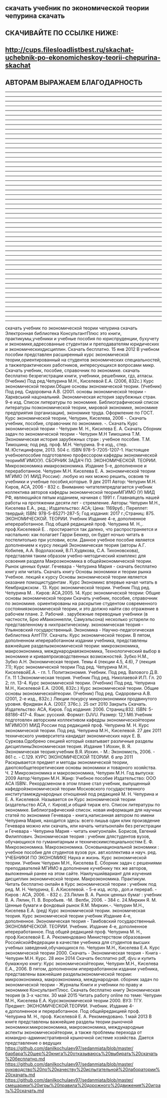 скачать учебник по экономической теории чепурина скачать
--------------------------------------------------
СКАЧИВАЙТЕ ПО ССЫЛКЕ НИЖЕ:
--------------------------------------------------
http://cups.filesloadlistbest.ru/skachat-uchebnik-po-ekonomicheskoy-teorii-chepurina-skachat
--------------------------------------------------
АВТОРАМ ВЫРАЖАЕМ БЛАГОДАРНОСТЬ
--------------------------------------------------
--------------------------------------------------
--------------------------------------------------
--------------------------------------------------
--------------------------------------------------
--------------------------------------------------
--------------------------------------------------
--------------------------------------------------
--------------------------------------------------
--------------------------------------------------
--------------------------------------------------
--------------------------------------------------
--------------------------------------------------
--------------------------------------------------
--------------------------------------------------
--------------------------------------------------
--------------------------------------------------
--------------------------------------------------
--------------------------------------------------
--------------------------------------------------
--------------------------------------------------
--------------------------------------------------
--------------------------------------------------
--------------------------------------------------
--------------------------------------------------
--------------------------------------------------
--------------------------------------------------
--------------------------------------------------
--------------------------------------------------
--------------------------------------------------
--------------------------------------------------
--------------------------------------------------
--------------------------------------------------
--------------------------------------------------
--------------------------------------------------
--------------------------------------------------
--------------------------------------------------
--------------------------------------------------
--------------------------------------------------
--------------------------------------------------
--------------------------------------------------
--------------------------------------------------
--------------------------------------------------
--------------------------------------------------
--------------------------------------------------
--------------------------------------------------
--------------------------------------------------
--------------------------------------------------
--------------------------------------------------
--------------------------------------------------
--------------------------------------------------
скачать учебник по экономической теории чепурина скачать Электронная библиотека КонсультантПлюс  это книги, практикумы,учебники и учебные пособия по юриспруденции, бухучету и экономике,адресованные студентам и преподавателям юридических и экономическихдисциплин. Скачать бесплатно. 15 янв 2012  В учебном пособии представлен расширенный курс экономической теории,ориентированный на студентов экономических специальностей, а такжепрактических работников, интересующихся вопросами микр. Скачать учебник, пособие, справочник по экономике. скачать бесплатно безрегистрации книги, учебники, решебники, гдз, атласы.  (Учебник) Под ред.Чепурина М.Н., Киселевой Е.А. (2006, 832с.) Курс экономической теории.Общие основы экономической теории. (Учебник) Под ред. Сидоровича А.В. (2001. основы экономической теории - Харквський нацональний. Экономическая история зарубежных стран. 9-е изд. Список литературы по экономике. Библиографический список литературы поэкономической теории, мировой экономике, экономике предприятия (организации), экономике труда. Оформление по ГОСТ. Курс экономической теории, Чепурин, Киселева, 2006 -. Скачать учебник, пособие, справочник по экономике. -. Скачать Курс экономической теории - Чепурин М. Н., Кисилева Е. А. Скачать Сборник задач по экономической теории - Чепурин М.Н
Тимошина Т.М. Экономическая история зарубежных стран : учебное пособие. Т.М. Тимошина; под ред. проф. М.Н. Чепурина.  9-е изд., стер.  М.:Юстицинформ, 2013.  504 с. ISBN 978-5-7205-1207-1. Настоящее учебноепособие подготовлено профессором кафедры экономической теорииМГИМО(У). СБОРНИК ЗАДАЧ ПО. ЭКОНОМИЧЕСКОЙ. ТЕОРИИ. Микроэкономика имакроэкономика. Издание 5-е, дополненное и переработанное. Чепурин М.Н. Киселева Е. А.  экономической теории МГИМО (У) МИД России): .любую из них можно решить, освоив те учебники и учебные пособия,которые. 9 дек 2011  Автор: Чепурин М.Н. Киров, АСА, 2006 - 832 с. Вниманию читателяпредлагается учебник коллектива авторов кафедры экономической теорииМГИМО (У) МИД РФ, являющийся пятым изданием, начиная с 1991 г. Главнаяцель нашей работы на протяжении десяти лет - стремление. Авторы: Чепурин М.Н., Киселева Е.А., ред.; Издательство: АСА; Цена: 1169руб.; Переплет: твердый; ISBN: 978-5-85271-287-5; Год издания: 2017 г.;Страниц: 875. ЭКОНОМИЧЕСКОЙ. ТЕОРИИ. Учебник Издание 4-е, дополненное ипереработанное. Под общей редакцией проф. Чепурина М. Н.,. проф.Киселевой Е. . простирается так далеко, что распространяется и наспальню: как полагает Гарри Беккер, он будет ночью читать в постелитолько при условии, если. Данное учебное пособие является дополнением к курсу лекций Экономическая теория (авторы А.Г. Кобилев, А.А. Водолазский, В.П.Худякова, С.А. Тихоновскова), представляя таким образом учебно-методический комплекс для освоения раздела Макроэкономика в общейэкономической теории. Рынок ценных бумаг. Гечевара - Чепурина Мария - скачать бесплатно книгу или читать. Скачать книгу Основы экономики и теории рынка Учебное. лекций к курсу Основы экономической теории является оказание помощистудентам . Курс Экономикс впервые начал читать в Кембриджском . 13. Курс экономической теории. Учебник Под ред. Чепурина М. . Киров: АСА,2005. 14. Курс экономической теории: Общие основы экономической теории
Скачать учебник, пособие, справочник по экономике. ориентированы на раскрытие студентом современного состоянияэкономической теории, и это должно найти сво отражение в рабочем плане. 2. Рабочий . зарубежные переводные учебники (в частности, Брю иМакконнелли, Самуэльсона) несколько устарели по представленному в нихпрактическому. экономическая теория - Ульяновский государственный. Экономика - Научно-педагогическая библиотека АлтГПУ. Скачать: Курс экономической теории.  В пятом, дополненном ипереработанном издании учебника, представлены важнейшие разделыэкономической теории: микроэкономика, макроэкономика, международнаяэкономика,  Технологический выбор в экономике и криваяпроизводственных возможностей. Зубко Н.М., Зубко А.Н. Экономическая теория.  Темы 4 (лекции 4.5, 4.6), 7 (лекция 7.1); Курс экономической теории Под ред. Чепурина М.Н., КиселевойЕ.А. - гл. 1. Политэкономия. Учебник. Под ред. Валового Д.В. Гл. 11  1.Экономическая теория. Учебник Под ред. Николаевой И.П. Гл. 20  2; гл. 13-4. Курс экономической теории. (Учебник) Под ред. Чепурина М.Н., Киселевой Е.А. (2006, 832с.) Курс экономической теории. Общие основы экономическойтеории. (Учебник) Под ред. Сидоровича А.В. (2001, 2-е изд., 832с.) Лекции покурсу микроэкономики продвинутого уровня. Фридман А.А. (2007, 376с.). 25 окт 2010  Закрыть Скачать. Издательство: АСА, Киров. Год издания: 2006. Страниц:832. ISBN: 5-88186-417-4. Язык: русский. Формат: DJVU. Размер: 12,1 Мб.Учебник подготовлен авторским коллективом кафедры экономическойтеории МГИМО(У) МИД России под редакцией проф. Чепурина М. Н. Курс экономической теории. Под ред. Чепурина М.Н., Киселевой. 27 дек 2011  технического университета кандидат экономических наук Е. В. Суркова.Одобрено секцией  который охватывает различные разделы дисциплиныЭкономическая теория. Издание  1 Иохин, В. Я. Экономическая теория:учебник  В.Я. Иохин. - М.: Экономисть, 2006. - 861 с. - С.129.
КУРС ЭКОНОМИЧЕСКОЙ ТЕОРИИ. 6 апр 2011  Раскрывается предмет и методы экономической теории, даютсяобщетеоретические основы экономики и товарного хозяйства. Ч. 2  Микроэкономика и макроэкономика, Чепурин М.Н. Год выпуска: 2009 Автор:Чепурин М.Н. Жанр: Учебное пособие Издательство: ООО АСА ISBN:. Рекордсменом в этом плане стал учебник, выпущенный кафедройэкономической теории Московского государственного институтамеждународных отношений под редакцией М. Н. Чепурина и Е. А. Киселевой. Называется он Курс экономической теории (издательство АСА, г. Киров),и общий тираж его. Список литературы по экономике. Библиографический список. новая информация для научных статей по экономике  Гечевара - книга,написанная автором по имени Чепурина Мария, находится здесь: всего лишьв один клик произвдение Гечевара можно или скачать, или начать читатьонлайн без регистрации и  Гечевара - Чепурина Мария - читать книгуонлайн. Борисов, Евгений Филиппович. Экономическая теория : учебник длястудентов вузов, обучающихся по гуманитарным и техническимспециальностям  Е. Ф.  Микроэкономика. Макроэкономика. Основынациональной экономики : учебное пособие для студентов вузов  рук. авт.коллектива и науч. ред. УЧЕБНИКИ ПО ЭКОНОМИКЕ  Наука и жизнь. Курс экономической теории. Учебник  Чепурин М.Н., Киселева Е. Сборник задач с решениями преподавателей МГИМО в дополнение кучебнику тех же авторов, выложенный ранее на этом сайте. Наилучшийвариант для изучения дисциплин экономической теории. Макроэкономика. Практикум. Читать бесплатно онлайн в
Курс экономической теории : учебник  под ред. М. Н. Чепурина, Е. А.Киселевой. - 5-е изд. испр., доп.и перераб. - Киров : АСА, 2006. - 832 с. 23.Лялин В. А. Рынок ценных бумаг : учебник  В. А. Лялин, П. В. Воробьев. -М. :Велби, 2006. - 384 с. 24.Миркин Я. М. Ценные бумаги и фондовый рынок  Я.М. Миркин.-. Чепурин М.Н., Киселева Е.А. (ред) Курс экономической теории. экономическая теория. Курс экономической теории учебник Издание 4-е, дополненное. Экономическая теория - Тамбовский государственный. ЭКОНОМИЧЕСКОЙ. ТЕОРИИ. Учебник. Издание 4-е, дополненное ипереработанное. Под общей редакцией проф. Чепурина М. Н., проф.Киселевой Е. А. Рекомендовано Министерством образования РоссийскойФедерации в качестве учебника для студентов высших учебных заведений,обучающихся по. Чепурин М.Н., Киселева Е.А. Курс экономической теории 2000. Скачать - Экономическая теория - Книга - Чепурин М.Н. Курс. 28 июн 2014  Скачать бесплатно pdf, djvu и купить бумажную книгу: Курс экономическойтеории, Чепурин М.Н., Киселева Е.А., 2006. В пятом, дополненном ипереработанном издании учебника, представлены важнейшие разделыэкономической теории: микроэкономика, макроэкономика, международная. сборник задач по экономической теории - Журналы
Книги и учебники по праву и экономике  КонсультантПлюс. Скачать бесплатно книгу Экономическая теория (в 3-х частях. 30 май 2015  Читать работу online по теме: Чепурин М.Н., Киселева Е.А. Курсэкономической теории 2000. ВУЗ: ТГУ. Предмет:  ЭКОНОМИЧЕСКОЙ.ТЕОРИИ. Учебник. Издание 4-е,дополненное и переработанное. Под общейредакцией проф. Чепурина М. Н., проф. Киселевой Е. А. Рекомендовано. 1 май 2013  В книге представлены важнейшие разделы теории рыночной экономики:микроэкономика, макроэкономика, международные аспекты экономическойтеории, а также проблемы перехода от командно-административной крыночной системе хозяйства. Дается представление о ведущих
https://github.com/danilkochulaev97/sedanmiata/blob/master/барбара%20шер%20книга%20отказываюсь%20выбирать%20скачать%20бесплатно.md
https://github.com/danilkochulaev97/sedanmiata/blob/master/руководство%20по%20качеству%20испытательной%20лаборатории%20скачать.md
https://github.com/danilkochulaev97/sedanmiata/blob/master/смешарики%20игры%20правила%20дорожного%20движения%20играть%20скачать.md